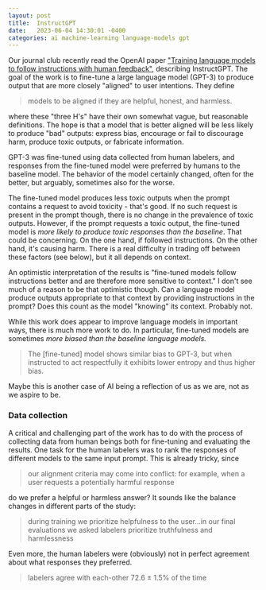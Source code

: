 ```yaml
---
layout: post
title:  InstructGPT
date:   2023-06-04 14:30:01 -0400
categories: ai machine-learning language-models gpt
---
```


Our journal club recently read the OpenAI paper ["Training language models to follow instructions with human
feedback"](https://arxiv.org/abs/2203.02155), describing InstructGPT. The goal of the work is to fine-tune a large language model
(GPT-3) to produce output that are more closely "aligned" to user intentions. They define

> models to be aligned if they are helpful, honest, and harmless.

where these "three H's" have their own somewhat vague, but reasonable definitions. The hope is that a model that is better
aligned will be less likely to produce "bad" outputs: express bias, encourage or fail to discourage harm, produce toxic outputs,
or fabricate information.

GPT-3 was fine-tuned using data collected from human labelers, and responses from the fine-tuned model were preferred by humans
to the baseline model. The behavior of the model certainly changed, often for the better, but arguably, sometimes also for the
worse. 

The fine-tuned model produces less toxic outputs when the prompt contains a request to avoid toxicity - that's good. If
no such request is present in the prompt though, there is no change in the prevalence of toxic outputs. However, if the prompt
requests a toxic output, the fine-tuned model is *more likely to produce toxic responses than the baseline*. That could be
concerning. On the one hand, if followed instructions. On the other hand, it's causing harm. There is a real difficulty in
trading off between these factors (see below), but it all depends on context.

An optimistic interpretation of the results is "fine-tuned models follow instructions better and are therefore more sensitive to
context." I don't see much of a reason to be that optimistic though. Can a language model produce outputs appropriate to that
context by providing instructions in the prompt? Does this count as the model "knowing" its context. Probably not.

While this work does appear to improve language models in important ways, there is much more work to do. In particular,
fine-tuned models are sometimes *more biased than the baseline language models.* 

> The [fine-tuned] model shows similar bias to GPT-3, but when instructed to act respectfully it exhibits lower entropy and thus higher bias.

Maybe this is another case of AI being a reflection of us as we are, not as we aspire to be.

### Data collection 

A critical and challenging part of the work has to do with the process of collecting data from human beings both for fine-tuning
and evaluating the results. One task for the human labelers was to rank the responses of different models to the same input
prompt. This is already tricky, since 

> our alignment criteria may come into conflict: for example, when a user requests a potentially harmful response

do we prefer a helpful or harmless answer? It sounds like the balance changes in different parts of the study:

> during training we prioritize helpfulness to the user...in our final evaluations we asked labelers prioritize truthfulness and harmlessness

Even more, the human labelers were (obviously) not in perfect agreement about what responses they preferred.

> labelers agree with each-other 72.6 ± 1.5% of the time

